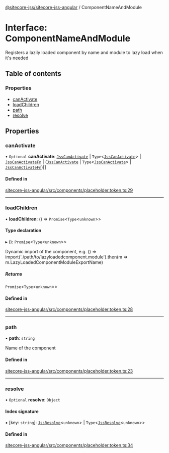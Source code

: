 [@sitecore-jss/sitecore-jss-angular](../README.md) / ComponentNameAndModule

# Interface: ComponentNameAndModule

Registers a lazily loaded component by name and module to lazy load when it's needed

## Table of contents

### Properties

- [canActivate](ComponentNameAndModule.md#canactivate)
- [loadChildren](ComponentNameAndModule.md#loadchildren)
- [path](ComponentNameAndModule.md#path)
- [resolve](ComponentNameAndModule.md#resolve)

## Properties

### canActivate

• `Optional` **canActivate**: [`JssCanActivate`](JssCanActivate.md) \| `Type`<[`JssCanActivate`](JssCanActivate.md)\> \| [`JssCanActivateFn`](JssCanActivateFn.md) \| ([`JssCanActivate`](JssCanActivate.md) \| `Type`<[`JssCanActivate`](JssCanActivate.md)\> \| [`JssCanActivateFn`](JssCanActivateFn.md))[]

#### Defined in

[sitecore-jss-angular/src/components/placeholder.token.ts:29](https://github.com/Sitecore/jss/blob/8a4072ffa/packages/sitecore-jss-angular/src/components/placeholder.token.ts#L29)

___

### loadChildren

• **loadChildren**: () => `Promise`<`Type`<`unknown`\>\>

#### Type declaration

▸ (): `Promise`<`Type`<`unknown`\>\>

Dynamic import of the component,
e.g. () => import('./path/to/lazyloadedcomponent.module').then(m => m.LazyLoadedComponentModuleExportName)

##### Returns

`Promise`<`Type`<`unknown`\>\>

#### Defined in

[sitecore-jss-angular/src/components/placeholder.token.ts:28](https://github.com/Sitecore/jss/blob/8a4072ffa/packages/sitecore-jss-angular/src/components/placeholder.token.ts#L28)

___

### path

• **path**: `string`

Name of the component

#### Defined in

[sitecore-jss-angular/src/components/placeholder.token.ts:23](https://github.com/Sitecore/jss/blob/8a4072ffa/packages/sitecore-jss-angular/src/components/placeholder.token.ts#L23)

___

### resolve

• `Optional` **resolve**: `Object`

#### Index signature

▪ [key: `string`]: [`JssResolve`](JssResolve.md)<`unknown`\> \| `Type`<[`JssResolve`](JssResolve.md)<`unknown`\>\>

#### Defined in

[sitecore-jss-angular/src/components/placeholder.token.ts:34](https://github.com/Sitecore/jss/blob/8a4072ffa/packages/sitecore-jss-angular/src/components/placeholder.token.ts#L34)
